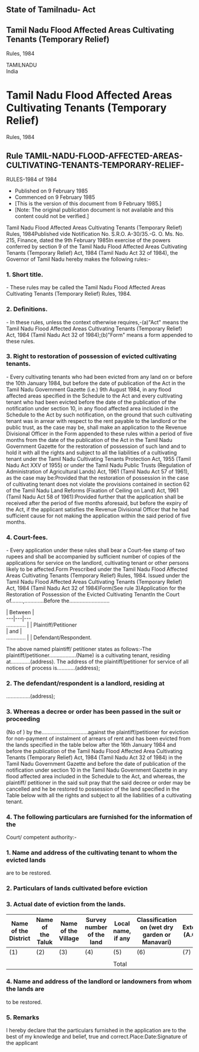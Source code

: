 ## State of Tamilnadu- Act

## Tamil Nadu Flood Affected Areas Cultivating Tenants (Temporary Relief)
Rules, 1984

TAMILNADU  
India

# Tamil Nadu Flood Affected Areas Cultivating Tenants (Temporary Relief)
Rules, 1984

## Rule TAMIL-NADU-FLOOD-AFFECTED-AREAS-CULTIVATING-TENANTS-TEMPORARY-RELIEF-
RULES-1984 of 1984

  * Published on 9 February 1985 
  * Commenced on 9 February 1985 
  * [This is the version of this document from 9 February 1985.] 
  * [Note: The original publication document is not available and this content could not be verified.] 

Tamil Nadu Flood Affected Areas Cultivating Tenants (Temporary Relief) Rules,
1984Published vide Notification No. S.R.O. A-30/35.-G. O. Ms. No. 215,
Finance, dated the 9th February 1985In exercise of the powers conferred by
section 9 of the Tamil Nadu Flood Affected Areas Cultivating Tenants
(Temporary Relief) Act, 1984 (Tamil Nadu Act 32 of 1984), the Governor of
Tamil Nadu hereby makes the following rules:-

### 1. Short title.

\- These rules may be called the Tamil Nadu Flood Affected Areas Cultivating
Tenants (Temporary Relief) Rules, 1984.

### 2. Definitions.

\- In these rules, unless the context otherwise requires,-(a)"Act" means the
Tamil Nadu Flood Affected Areas Cultivating Tenants (Temporary Relief) Act,
1984 (Tamil Nadu Act 32 of 1984);(b)"Form" means a form appended to these
rules.

### 3. Right to restoration of possession of evicted cultivating tenants.

\- Every cultivating tenants who had been evicted from any land on or before
the 10th January 1984, but before the date of publication of the Act in the
Tamil Nadu Government Gazette (i.e.) 9th August 1984, in any flood affected
areas specified in the Schedule to the Act and every cultivating tenant who
had been evicted before the date of the publication of the notification under
section 10, in any flood affected area included in the Schedule to the Act by
such notification, on the ground that such cultivating tenant was in arrear
with respect to the rent payable to the landlord or the public trust, as the
case may be, shall make an application to the Revenue Divisional Officer in
the Form appended to these rules within a period of five months from the date
of the publication of the Act in the Tamil Nadu Government Gazette for the
restoration of possession of such land and to hold it with all the rights and
subject to all the liabilities of a cultivating tenant under the Tamil Nadu
Cultivating Tenants Protection Act, 1955 (Tamil Nadu Act XXV of 1955) or under
the Tamil Nadu Public Trusts (Regulation of Administration of Agricultural
Lands) Act, 1961 (Tamil Nadu Act 57 of 1961), as the case may be:Provided that
the restoration of possession in the case of cultivating tenant does not
violate the provisions contained in section 62 of the Tamil Nadu Land Reforms
(Fixation of Ceiling on Land) Act, 1961 (Tamil Nadu Act 58 of 1961):Provided
further that the application shall be received after the period of five months
aforesaid, but before the expiry of the Act, if the applicant satisfies the
Revenue Divisional Officer that he had sufficient cause for not making the
application within the said period of five months.

### 4. Court-fees.

\- Every application under these rules shall bear a Court-fee stamp of two
rupees and shall be accompanied by sufficient number of copies of the
applications for service on the landlord, cultivating tenant or other persons
likely to be affected.Form Prescribed under the Tamil Nadu Flood Affected
Areas Cultivating Tenants (Temporary Relief) Rules, 1984. Issued under the
Tamil Nadu Flood Affected Areas Cultivating Tenants (Temporary Relief) Act,
1984 (Tamil Nadu Act 32 of 1984)Form(See rule 3)Application for the
Restoration of Possession of the Evicted Cultivating TenantIn the Court
of........,.............Before the...........................

| Between |   
---|---|---  
............. |  | Plaintiff/Petitioner  
| and |   
............. |  | Defendant/Respondent.  
  
The above named plaintiff/ petitioner states as follows:-The
plaintiff/petitioner..................(Name) is a cultivating tenant, residing
at.............(address). The address of the plaintiff/petitioner for service
of all notices of process is............(address);

### 2\. The defendant/respondent is a landlord, residing at
................(address);

### 3\. Whereas a decree or order has been passed in the suit or proceeding
(No of ) by the...............................against the plaintiff/petitioner
for eviction for non-payment of instalment of arrears of rent and has been
evicted from the lands specified in the table below after the 16th January
1984 and before the publication of the Tamil Nadu Flood Affected Area
Cultivating Tenants (Temporary Relief) Act, 1984 (Tamil Nadu Act 32 of 1984)
in the Tamil Nadu Government Gazette and before the date of publication of the
notification under section 10 in the Tamil Nadu Government Gazette in any
flood affected area included in the Schedule to the Act, and whereas, the
plaintiff/ petitioner in the said suit pray that the said decree or order may
be cancelled and he be restored to possession of the land specified in the
Table below with all the rights and subject to all the liabilities of a
cultivating tenant.

### 4\. The following particulars are furnished for the information of the
Court/ competent authority:-

### 1\. Name and address of the cultivating tenant to whom the evicted lands
are to be restored.

### 2\. Particulars of lands cultivated before eviction

### 3\. Actual date of eviction from the lands.

Name of the District | Name of the Taluk | Name of the Village | Survey number of the land | Local name, if any | Classification on (wet dry garden or Manavari) | Extent (A.C.)  
---|---|---|---|---|---|---  
(1) | (2) | (3) | (4) | (5) | (6) | (7)  
|  |  |  |  |  |   
|  |  |  |  | Total |   
  
### 4\. Name and address of the landlord or landowners from whom the lands are
to be restored.

### 5. Remarks

I hereby declare that the particulars furnished in the application are to the
best of my knowledge and belief, true and correct.Place:Date:Signature of the
applicant

